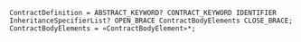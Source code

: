 <!-- This file is generated automatically by infrastructure scripts. Please don't edit by hand. -->

```{ .ebnf .slang-ebnf #ContractDefinition }
ContractDefinition = ABSTRACT_KEYWORD? CONTRACT_KEYWORD IDENTIFIER InheritanceSpecifierList? OPEN_BRACE ContractBodyElements CLOSE_BRACE;
ContractBodyElements = «ContractBodyElement»*;
```
